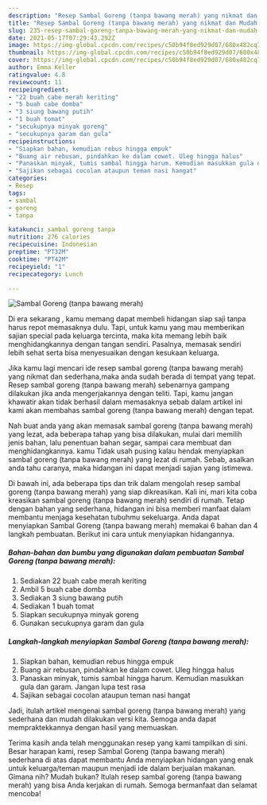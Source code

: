 ```yaml
---
description: "Resep Sambal Goreng (tanpa bawang merah) yang nikmat dan Mudah Dibuat"
title: "Resep Sambal Goreng (tanpa bawang merah) yang nikmat dan Mudah Dibuat"
slug: 235-resep-sambal-goreng-tanpa-bawang-merah-yang-nikmat-dan-mudah-dibuat
date: 2021-05-17T07:29:43.292Z
image: https://img-global.cpcdn.com/recipes/c50b94f8ed929d07/680x482cq70/sambal-goreng-tanpa-bawang-merah-foto-resep-utama.jpg
thumbnail: https://img-global.cpcdn.com/recipes/c50b94f8ed929d07/680x482cq70/sambal-goreng-tanpa-bawang-merah-foto-resep-utama.jpg
cover: https://img-global.cpcdn.com/recipes/c50b94f8ed929d07/680x482cq70/sambal-goreng-tanpa-bawang-merah-foto-resep-utama.jpg
author: Emma Keller
ratingvalue: 4.8
reviewcount: 11
recipeingredient:
- "22 buah cabe merah keriting"
- "5 buah cabe domba"
- "3 siung bawang putih"
- "1 buah tomat"
- "secukupnya minyak goreng"
- "secukupnya garam dan gula"
recipeinstructions:
- "Siapkan bahan, kemudian rebus hingga empuk"
- "Buang air rebusan, pindahkan ke dalam cowet. Uleg hingga halus"
- "Panaskan minyak, tumis sambal hingga harum. Kemudian masukkan gula dan garam. Jangan lupa test rasa"
- "Sajikan sebagai cocolan ataupun teman nasi hangat"
categories:
- Resep
tags:
- sambal
- goreng
- tanpa

katakunci: sambal goreng tanpa 
nutrition: 276 calories
recipecuisine: Indonesian
preptime: "PT32M"
cooktime: "PT42M"
recipeyield: "1"
recipecategory: Lunch

---
```



![Sambal Goreng (tanpa bawang merah)](https://img-global.cpcdn.com/recipes/c50b94f8ed929d07/680x482cq70/sambal-goreng-tanpa-bawang-merah-foto-resep-utama.jpg)

Di era  sekarang , kamu memang dapat membeli hidangan siap saji tanpa harus repot memasaknya dulu. Tapi, untuk kamu yang mau memberikan sajian special pada keluarga tercinta, maka kita memang lebih baik menghidangkannya dengan tangan sendiri. Pasalnya, memasak sendiri lebih sehat serta bisa menyesuaikan dengan kesukaan keluarga.

Jika kamu lagi mencari ide resep sambal goreng (tanpa bawang merah) yang nikmat dan sederhana,maka anda sudah berada di tempat yang tepat. Resep sambal goreng (tanpa bawang merah)  sebenarnya gampang dilakukan jika anda mengerjakannya dengan teliti. Tapi, kamu jangan khawatir akan tidak berhasil dalam memasaknya 
sebab dalam artikel ini kami akan membahas sambal goreng (tanpa bawang merah) dengan tepat.  



Nah buat anda yang akan memasak sambal goreng (tanpa bawang merah) yang lezat, ada beberapa tahap yang bisa dilakukan, mulai dari memilih jenis bahan, lalu penentuan bahan segar, sampai cara membuat dan menghidangkannya. kamu Tidak usah pusing kalau hendak menyiapkan sambal goreng (tanpa bawang merah) yang lezat di rumah. Sebab, asalkan anda  tahu caranya, maka hidangan ini dapat menjadi sajian yang istimewa.

Di bawah ini, ada beberapa tips dan trik dalam mengolah resep sambal goreng (tanpa bawang merah) yang siap dikreasikan. Kali ini, mari kita coba kreasikan sambal goreng (tanpa bawang merah) sendiri di rumah. Tetap dengan bahan yang sederhana, hidangan ini bisa memberi manfaat dalam membantu menjaga kesehatan tubuhmu sekeluarga. Anda dapat menyiapkan Sambal Goreng (tanpa bawang merah) memakai 6 bahan dan 4 langkah pembuatan. Berikut ini cara untuk menyiapkan hidangannya.

<!--inarticleads1-->

##### Bahan-bahan dan bumbu yang digunakan dalam pembuatan Sambal Goreng (tanpa bawang merah):

1. Sediakan 22 buah cabe merah keriting
1. Ambil 5 buah cabe domba
1. Sediakan 3 siung bawang putih
1. Sediakan 1 buah tomat
1. Siapkan secukupnya minyak goreng
1. Gunakan secukupnya garam dan gula




<!--inarticleads2-->

##### Langkah-langkah menyiapkan Sambal Goreng (tanpa bawang merah):

1. Siapkan bahan, kemudian rebus hingga empuk
1. Buang air rebusan, pindahkan ke dalam cowet. Uleg hingga halus
1. Panaskan minyak, tumis sambal hingga harum. Kemudian masukkan gula dan garam. Jangan lupa test rasa
1. Sajikan sebagai cocolan ataupun teman nasi hangat




Jadi, itulah artikel mengenai  sambal goreng (tanpa bawang merah)  yang sederhana dan mudah dilakukan versi kita. Semoga anda dapat mempraktekkannya dengan hasil yang memuaskan. 

Terima kasih anda telah menggunakan resep yang kami tampilkan di sini. Besar harapan kami, resep  Sambal Goreng (tanpa bawang merah) sederhana di atas dapat membantu Anda menyiapkan hidangan yang enak untuk keluarga/teman maupun menjadi ide dalam berjualan makanan. Gimana nih? Mudah bukan? Itulah resep sambal goreng (tanpa bawang merah) yang bisa Anda kerjakan di rumah. Semoga bermanfaat dan selamat mencoba!

